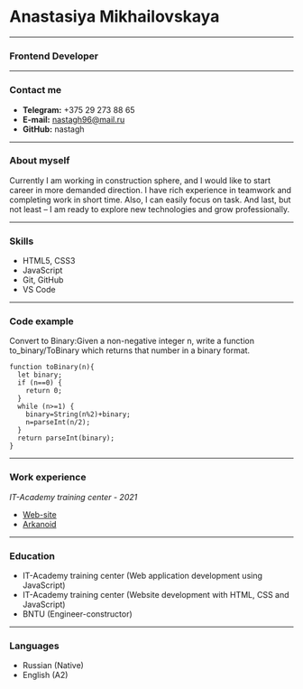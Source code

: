 # Anastasiya Mikhailovskaya
----------
### Frontend Developer
--------
### Contact me
+ **Telegram:** +375 29 273 88 65
+ **E-mail:** nastagh96@mail.ru
+ **GitHub:** nastagh

-----
### About myself
Currently I am working in construction sphere, and I would like to start career in more demanded direction. I have rich experience in teamwork and completing work in short time. Also, I can easily focus on task. And last, but not least – I am ready to explore new technologies and grow professionally.

---------
### Skills
+ HTML5, CSS3
+ JavaScript
+ Git, GitHub
+ VS Code

--------
### Code example
Convert to Binary:Given a non-negative integer n, write a function to_binary/ToBinary which returns that number in a binary format.
```
function toBinary(n){
  let binary;
  if (n==0) {
    return 0;
  }
  while (n>=1) {
    binary=String(n%2)+binary;
    n=parseInt(n/2);
  }
  return parseInt(binary);
}
```
---------
### Work experience
*IT-Academy training center - 2021*
+ [Web-site](https://nastagh.github.io/diplom_fe/)
+ [Arkanoid](https://nastagh.github.io/Mikhailovskaya_Anastasiaya/Arkanoid/index.html)

-------
### Education
+ IT-Academy training center (Web application development using
JavaScript)
+ IT-Academy training center (Website development with HTML, CSS and
JavaScript)
+ BNTU (Engineer-constructor)

-------
### Languages
+ Russian (Native)
+ English (A2)